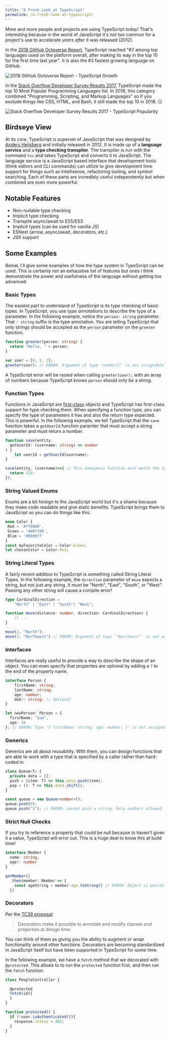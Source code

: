 ```yaml
---
title: "A Fresh Look at TypeScript"
permalink: /a-fresh-look-at-typescript/
---
```


More and more people and projects are using TypeScript today!  That's interesting because in the world of JavaScript it's not too common for a project's use to accelerate _years after_ it was released (2012).

In the [2018 GitHub Octoverse Report](https://octoverse.github.com/), TypeScript reached "#7 among top languages used on the platform overall, after making its way in the top 10 for the first time last year".  It is also the #3 fastest growing language on GitHub.

![2018 GitHub Octoverse Report - TypeScript Growth](github-typescript.png)

In the [Stack Overflow Developer Survey Results 2017](https://insights.stackoverflow.com/survey/2017), TypeScript made the top 10 Most Popular Programming Languages list.  In 2018, this category combined "Programming, Scripting, and Markup Languages" so if you exclude things like CSS, HTML, and Bash, it still made the top 10 in 2018. 😏

![Stack Overflow Developer Survey Results 2017 - TypeScript Popularity](stackoverflow-typescript.png)

## Birdseye View

At its core, TypeScript is superset of JavaScript that was designed by [Anders Hejlsberg](https://en.wikipedia.org/wiki/Anders_Hejlsberg) and initially released in 2012.  It is made up of a  <strong>language service</strong> and a <strong>type checking transpiler</strong>.  The transpiler is run with the command `tsc` and takes TypeScript and converts it to JavaScript.  The language service is a JavaScript based interface that development tools (think editors and CLI commands) can utilize to give development time support for things such as Intellisense, refactoring tooling, and symbol searching.  Each of these parts are incredibly useful independently but when combined are even more powerful.

## Notable Features

- Non-nullable type checking
- Implicit type checking
- Transpile async/await to ES5/ES3
- Implicit types (can be used for vanilla JS)
- ESNext (arrow, async/await, decorators, etc.)
- JSX support

## Some Examples

Below, I'll give some examples of how the type system in TypeScript can be used.  This is certainly not an exhaustive list of features but ones I think demonstrate the power and usefulness of the language without getting too advanced.

### Basic Types

The easiest part to understand of TypeScript is its type checking of basic types.  In TypeScript, you use _type annotations_ to describe the type of a parameter.  In the following example, notice the `person: string` parameter.  That `: string` suffix is the type annotation.  You are telling TypeScript that only strings should be accepted as the `person` parameter on the `greeter` function.


```typescript
function greeter(person: string) {
  return "Hello, " + person;
}

var user = [0, 1, 2];
greeter(user); // ERROR: Argument of type 'number[]' is not assignable to parameter of type 'string'.
```

A TypeScript error will be rasied when calling `greeter(user);` with an array of numbers because TypeScript knows `person` should only be a string.

### Function Types

Functions in JavaScript are [first-class](https://developer.mozilla.org/en-US/docs/Glossary/First-class_Function) objects and TypeScript has first-class support for type checking them.  When specifying a function type, you can specify the type of parameters it has and also the return type expected.  This is powerful.  In the following example, we tell TypeScript that the `save` function takes a `getUserId` function paramter that must accept a string parameter and must return a number.

```typescript
function save(entity,
  getUserId: (username: string) => number
) {
    let userId = getUserId(username);
}

save(entity, (username)=>{ // This anonymous function must match the type struture!
  return 123;
});
```

### String Valued Enums

Enums are a bit foreign to the JavaScript world but it's a shame because they make code readable and give static benefits.  TypeScript brings them to JavaScript so you can do things like this:

```typescript
enum Color {
 Red = '#ff0000',
 Green = '#00ff00',
 Blue = '#0000ff'
}
const myFavoriteColor = Color.Green;
let chosenColor = Color.Red;
```

### String Literal Types

A fairly recent addition to TypeScript is something called String Literal Types.  In the following example, the `direction` parameter of `move` expects a string, but not just any string.  It _must_ be "North", "East", "South", or "West".  Passing any other string will cause a compile error!

```typescript
type CardinalDirection =
    "North" | "East" | "South"| "West";

function move(distance: number, direction: CardinalDirection) {
    // ...
}

move(2, "North");
move(3, "Northwest") // ERROR: Argument of type '"Northwest"' is not assignable to parameter of type 'CardinalDirection'.
```

### Interfaces

Interfaces are really useful to provide a way to describe the shape of an object.  You can even specify that properties are optional by adding a `?` to the end of the property name.

```typescript
interface Person {
    firstName: string;
    lastName: string;
    age: number;
    dob?: string; // Optional
}

let newPerson: Person = {
  firstName: "Sue",
  age: 24
}; // ERROR: Type '{ firstName: string; age: number; }' is not assignable to type 'Person'.

```

### Generics

Generics are all about reusability.  With them, you can design functions that are able to work with a type that is specified by a caller rather than hard-coded in.
```typescript
class Queue<T> {
  private data = [];
  push = (item: T) => this.data.push(item);
  pop = (): T => this.data.shift();
}

const queue = new Queue<number>();
queue.push(0);
queue.push("1"); // ERROR: cannot push a string. Only numbers allowed.
```

### Strict Null Checks

If you try to reference a property that _could_ be null because to haven't given it a value, TypeScript will error out.  This is a huge deal to know this at build time!

```typescript
interface Member {
  name: string,
  age?: number
}

getMember()
  .then(member: Member => {
    const ageString = member.age.toString() // ERROR: Object is possibly 'undefined'
  })
```

### Decorators

Per the [TC39 proposal](https://github.com/wycats/javascript-decorators#summary):
> Decorators make it possible to annotate and modify classes and properties at design time.

You can think of them as giving you the ability to augment or _wrap_ functionality around other functions.  Decorators are becoming standardized in JavaScript itself but have been supported in TypeScript for some time.

In the following example, we have a `fetch` method that we decorated with `@protected`.  This allows to to run the `protected` function first, and then run the `fetch` function.

```typescript
class PeopleController {

  @protected
  fetch(id){
  }
}

function protected() {
  if (!user.isAuthenticated()){
    response.status = 403;
  }
}
```
